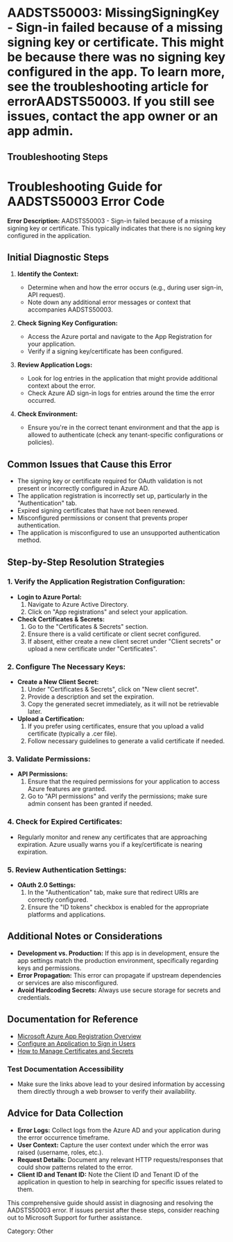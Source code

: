 # AADSTS50003: MissingSigningKey - Sign-in failed because of a missing signing key or certificate. This might be because there was no signing key configured in the app. To learn more, see the troubleshooting article for errorAADSTS50003. If you still see issues, contact the app owner or an app admin.


## Troubleshooting Steps
# Troubleshooting Guide for AADSTS50003 Error Code

**Error Description:** AADSTS50003 - Sign-in failed because of a missing signing key or certificate. This typically indicates that there is no signing key configured in the application.

## Initial Diagnostic Steps

1. **Identify the Context:**  
   - Determine when and how the error occurs (e.g., during user sign-in, API request).
   - Note down any additional error messages or context that accompanies AADSTS50003.

2. **Check Signing Key Configuration:**
   - Access the Azure portal and navigate to the App Registration for your application.
   - Verify if a signing key/certificate has been configured.

3. **Review Application Logs:**
   - Look for log entries in the application that might provide additional context about the error.
   - Check Azure AD sign-in logs for entries around the time the error occurred.

4. **Check Environment:**
   - Ensure you're in the correct tenant environment and that the app is allowed to authenticate (check any tenant-specific configurations or policies).

## Common Issues that Cause this Error

- The signing key or certificate required for OAuth validation is not present or incorrectly configured in Azure AD.
- The application registration is incorrectly set up, particularly in the "Authentication" tab.
- Expired signing certificates that have not been renewed.
- Misconfigured permissions or consent that prevents proper authentication.
- The application is misconfigured to use an unsupported authentication method.

## Step-by-Step Resolution Strategies

### 1. Verify the Application Registration Configuration:
   - **Login to Azure Portal:** 
     1. Navigate to Azure Active Directory.
     2. Click on "App registrations" and select your application.
   - **Check Certificates & Secrets:**
     1. Go to the "Certificates & Secrets" section.
     2. Ensure there is a valid certificate or client secret configured.
     3. If absent, either create a new client secret under "Client secrets" or upload a new certificate under "Certificates".

### 2. Configure The Necessary Keys:
   - **Create a New Client Secret:**
     1. Under "Certificates & Secrets", click on "New client secret".
     2. Provide a description and set the expiration. 
     3. Copy the generated secret immediately, as it will not be retrievable later.
   - **Upload a Certification:**
     1. If you prefer using certificates, ensure that you upload a valid certificate (typically a .cer file).
     2. Follow necessary guidelines to generate a valid certificate if needed.

### 3. Validate Permissions:
   - **API Permissions:**
     1. Ensure that the required permissions for your application to access Azure features are granted.
     2. Go to "API permissions" and verify the permissions; make sure admin consent has been granted if needed.

### 4. Check for Expired Certificates:
   - Regularly monitor and renew any certificates that are approaching expiration. Azure usually warns you if a key/certificate is nearing expiration.

### 5. Review Authentication Settings:
   - **OAuth 2.0 Settings:**
     1. In the "Authentication" tab, make sure that redirect URIs are correctly configured.
     2. Ensure the "ID tokens" checkbox is enabled for the appropriate platforms and applications.

## Additional Notes or Considerations

- **Development vs. Production:** If this app is in development, ensure the app settings match the production environment, specifically regarding keys and permissions.
- **Error Propagation:** This error can propagate if upstream dependencies or services are also misconfigured.
- **Avoid Hardcoding Secrets:** Always use secure storage for secrets and credentials.

## Documentation for Reference

- [Microsoft Azure App Registration Overview](https://docs.microsoft.com/en-us/azure/active-directory/develop/quickstart-register-app)
- [Configure an Application to Sign in Users](https://docs.microsoft.com/en-us/azure/active-directory/develop/scenario-desktop-setup)
- [How to Manage Certificates and Secrets](https://docs.microsoft.com/en-us/azure/active-directory/develop/quickstart-common-authentication-scenarios)

### Test Documentation Accessibility

- Make sure the links above lead to your desired information by accessing them directly through a web browser to verify their availability.

## Advice for Data Collection

- **Error Logs:** Collect logs from the Azure AD and your application during the error occurrence timeframe.
- **User Context:** Capture the user context under which the error was raised (username, roles, etc.).
- **Request Details:** Document any relevant HTTP requests/responses that could show patterns related to the error.
- **Client ID and Tenant ID:** Note the Client ID and Tenant ID of the application in question to help in searching for specific issues related to them.

This comprehensive guide should assist in diagnosing and resolving the AADSTS50003 error. If issues persist after these steps, consider reaching out to Microsoft Support for further assistance.

Category: Other